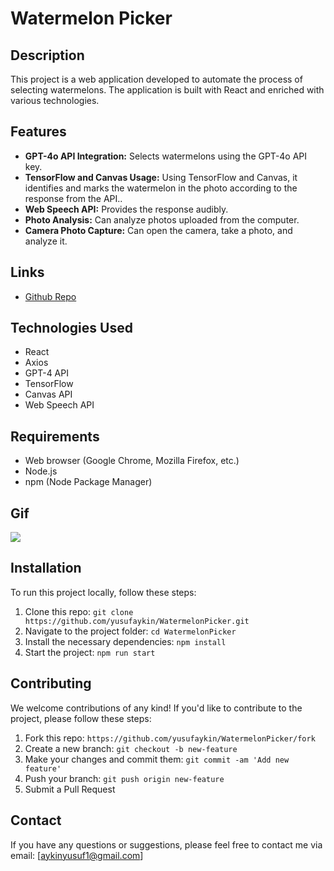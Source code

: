 # Watermelon Picker

## Description

This project is a web application developed to automate the process of selecting watermelons. The application is built with React and enriched with various technologies.

## Features

- **GPT-4o API Integration:** Selects watermelons using the GPT-4o API key.
- **TensorFlow and Canvas Usage:** Using TensorFlow and Canvas, it identifies and marks the watermelon in the photo according to the response from the API..
- **Web Speech API:** Provides the response audibly.
- **Photo Analysis:** Can analyze photos uploaded from the computer.
- **Camera Photo Capture:** Can open the camera, take a photo, and analyze it.

## Links

- [Github Repo](https://github.com/yusufaykin/WatermelonPicker)

## Technologies Used

- React
- Axios
- GPT-4 API
- TensorFlow
- Canvas API
- Web Speech API

## Requirements

- Web browser (Google Chrome, Mozilla Firefox, etc.)
- Node.js
- npm (Node Package Manager)

## Gif

<img src="/watermelon.gif">

## Installation

To run this project locally, follow these steps:

1. Clone this repo: `git clone https://github.com/yusufaykin/WatermelonPicker.git`
2. Navigate to the project folder: `cd WatermelonPicker`
3. Install the necessary dependencies: `npm install`
4. Start the project: `npm run start`

## Contributing

We welcome contributions of any kind! If you'd like to contribute to the project, please follow these steps:

1. Fork this repo: `https://github.com/yusufaykin/WatermelonPicker/fork`
2. Create a new branch: `git checkout -b new-feature`
3. Make your changes and commit them: `git commit -am 'Add new feature'`
4. Push your branch: `git push origin new-feature`
5. Submit a Pull Request

## Contact

If you have any questions or suggestions, please feel free to contact me via email: [aykinyusuf1@gmail.com]
